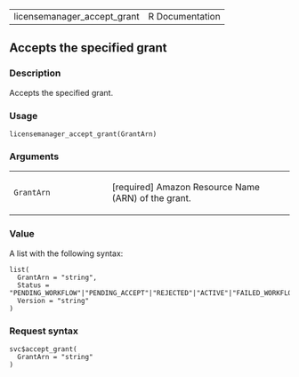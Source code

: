 <table style="width: 100%;">
<tbody>
<tr class="odd">
<td>licensemanager_accept_grant</td>
<td style="text-align: right;">R Documentation</td>
</tr>
</tbody>
</table>

## Accepts the specified grant

### Description

Accepts the specified grant.

### Usage

    licensemanager_accept_grant(GrantArn)

### Arguments

<table>
<colgroup>
<col style="width: 35%" />
<col style="width: 65%" />
</colgroup>
<tbody>
<tr class="odd">
<td><code
id="licensemanager_accept_grant_:_GrantArn">GrantArn</code></td>
<td><p>[required] Amazon Resource Name (ARN) of the grant.</p></td>
</tr>
</tbody>
</table>

### Value

A list with the following syntax:

    list(
      GrantArn = "string",
      Status = "PENDING_WORKFLOW"|"PENDING_ACCEPT"|"REJECTED"|"ACTIVE"|"FAILED_WORKFLOW"|"DELETED"|"PENDING_DELETE"|"DISABLED"|"WORKFLOW_COMPLETED",
      Version = "string"
    )

### Request syntax

    svc$accept_grant(
      GrantArn = "string"
    )
